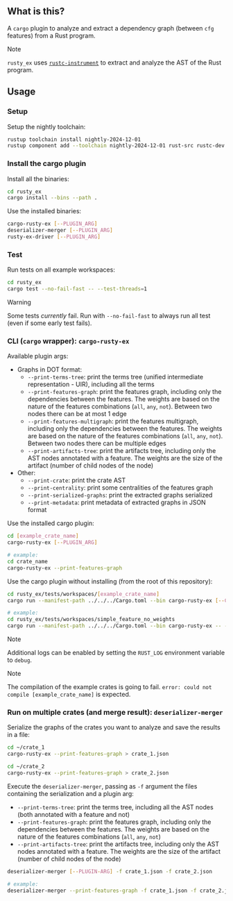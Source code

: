 ## What is this?

A `cargo` plugin to analyze and extract a dependency graph (between `cfg` features) from a Rust program.

> [!NOTE]
> `rusty_ex` uses [`rustc-instrument`](https://github.com/FedericoBruzzone/rustc-instrument) to extract and analyze the AST of the Rust program.

## Usage

### Setup

Setup the nightly toolchain:

```bash
rustup toolchain install nightly-2024-12-01
rustup component add --toolchain nightly-2024-12-01 rust-src rustc-dev llvm-tools-preview rust-analyzer clippy
```

### Install the cargo plugin

Install all the binaries:

```bash
cd rusty_ex
cargo install --bins --path .
```

Use the installed binaries:

```bash
cargo-rusty-ex [--PLUGIN_ARG]
deserializer-merger [--PLUGIN_ARG]
rusty-ex-driver [--PLUGIN_ARG]
```

### Test

Run tests on all example workspaces:

```bash
cd rusty_ex
cargo test --no-fail-fast -- --test-threads=1
```

> [!WARNING]
> Some tests _currently_ fail. Run with `--no-fail-fast` to always run all test (even if some early test fails).

### CLI (`cargo` wrapper): `cargo-rusty-ex`

Available plugin args:

- Graphs in DOT format:
  - `--print-terms-tree`: print the terms tree (unified intermediate representation - UIR), including all the terms
  - `--print-features-graph`: print the features graph, including only the dependencies between the features. The weights are based on the nature of the features combinations (`all`, `any`, `not`). Between two nodes there can be at most 1 edge
  - `--print-features-multigraph`: print the features multigraph, including only the dependencies between the features. The weights are based on the nature of the features combinations (`all`, `any`, `not`). Between two nodes there can be multiple edges
  - `--print-artifacts-tree`: print the artifacts tree, including only the AST nodes annotated with a feature. The weights are the size of the artifact (number of child nodes of the node)
- Other:
  - `--print-crate`: print the crate AST
  - `--print-centrality`: print some centralities of the features graph
  - `--print-serialized-graphs`: print the extracted graphs serialized
  - `--print-metadata`: print metadata of extracted graphs in JSON format

Use the installed cargo plugin:

```bash
cd [example_crate_name]
cargo-rusty-ex [--PLUGIN_ARG]

# example:
cd crate_name
cargo-rusty-ex --print-features-graph
```

Use the cargo plugin without installing (from the root of this repository):

```bash
cd rusty_ex/tests/workspaces/[example_crate_name]
cargo run --manifest-path ../../../Cargo.toml --bin cargo-rusty-ex [--CARGO_ARG] -- [--PLUGIN_ARG]

# example:
cd rusty_ex/tests/workspaces/simple_feature_no_weights
cargo run --manifest-path ../../../Cargo.toml --bin cargo-rusty-ex -- --print-features-graph
```

> [!NOTE]
> Additional logs can be enabled by setting the `RUST_LOG` environment variable to `debug`.

> [!NOTE]
> The compilation of the example crates is going to fail. `error: could not compile [example_crate_name]` is expected.

### Run on multiple crates (and merge result): `deserializer-merger`

Serialize the graphs of the crates you want to analyze and save the results in a file:

```bash
cd ~/crate_1
cargo-rusty-ex --print-features-graph > crate_1.json

cd ~/crate_2
cargo-rusty-ex --print-features-graph > crate_2.json
```

Execute the `deserializer-merger`, passing as `-f` argument the files containing the serialization and a plugin arg:
- `--print-terms-tree`: print the terms tree, including all the AST nodes (both annotated with a feature and not)
- `--print-features-graph`: print the features graph, including only the dependencies between the features. The weights are based on the nature of the features combinations (`all`, `any`, `not`)
- `--print-artifacts-tree`: print the artifacts tree, including only the AST nodes annotated with a feature. The weights are the size of the artifact (number of child nodes of the node)

```bash
deserializer-merger [--PLUGIN-ARG] -f crate_1.json -f crate_2.json

# example:
deserializer-merger --print-features-graph -f crate_1.json -f crate_2.json
```

